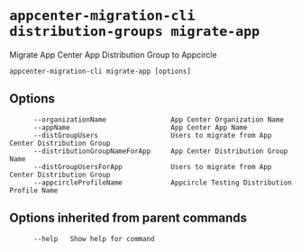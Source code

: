 # `appcenter-migration-cli distribution-groups migrate-app`

Migrate App Center App Distribution Group to Appcircle

```plaintext
appcenter-migration-cli migrate-app [options]
```

## Options

```plaintext
      --organizationName                App Center Organization Name
      --appName                         App Center App Name
      --distGroupUsers                  Users to migrate from App Center Distribution Group
      --distributionGroupNameForApp     App Center Distribution Group Name
      --distGroupUsersForApp            Users to migrate from App Center Distribution Group
      --appcircleProfileName            Appcircle Testing Distribution Profile Name

```

## Options inherited from parent commands

```plaintext
      --help   Show help for command
```
